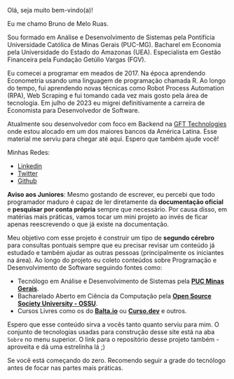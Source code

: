 Olá, seja muito bem-vindo(a)!

Eu me chamo Bruno de Melo Ruas. 

Sou formado em Análise e Desenvolvimento de Sistemas pela Pontifícia Universidade Católica de Minas Gerais (PUC-MG). Bacharel em Economia pela Universidade do Estado do Amazonas (UEA). Especialista em Gestão Financeira pela Fundação Getúlio Vargas (FGV). 

Eu comecei a programar em meados de 2017. Na época aprendendo Econometria usando uma linguagem de programação chamada R. Ao longo do tempo, fui aprendendo novas técnicas como Robot Process Automation (RPA), Web Scraping e fui tomando cada vez mais gosto pela área de tecnologia. Em julho de 2023 eu migrei definitivamente a carreira de Economista para Desenvolvedor de Software. 

Atualmente sou desenvolvedor com foco em Backend na [GFT Technologies](https://www.gft.com/br/pt) onde estou alocado em um dos maiores bancos da América Latina. Esse material me serviu para chegar até aqui. Espero que também ajude você!

Minhas Redes:

 - [Linkedin](https://www.linkedin.com/in/brunoruas2/)
 - [Twitter](https://twitter.com/bruno_ruas2)
 - [Github](https://github.com/brunoruas2)

**Aviso aos Juniores**: Mesmo gostando de escrever, eu percebi que todo programador maduro é capaz de ler diretamente da **documentação oficial** e **pesquisar por conta própria** sempre que necessário. Por causa disso, em matérias mais práticas, vamos tocar um mini projeto ao invés de ficar apenas reescrevendo o que já existe na documentação.

Meu objetivo com esse projeto é construir um tipo de **segundo cérebro** para consultas pontuais sempre que eu precisar revisar um conteúdo já estudado e também ajudar as outras pessoas (principalmente os iniciantes na área). Ao longo do projeto eu coleto conteúdos sobre Programação e Desenvolvimento de Software seguindo fontes como:

 - Tecnólogo em Análise e Desenvolvimento de Sistemas pela **[PUC Minas Gerais](https://www.pucminas.br/PucVirtual/Graduacao/Paginas/Analise-e-Desenvolvimento-de-Sistemas-Tecnologo.aspx?moda=1&curso=492&local=7c032ce9-43f6-4571-b72e-674be76a5b62)**.
 - Bacharelado Aberto em Ciência da Computação pela **[Open Source Society University - OSSU](https://github.com/ossu/computer-science)**.
 - Cursos Livres como os do [**Balta.io**](https://balta.io/cursos) ou [**Curso.dev**](https://curso.dev/) e outros.

Espero que esse conteúdo sirva a vocês tanto quanto serviu para mim. O conjunto de tecnologias usadas para construção desse site está na aba `Sobre` no menu superior. O link para o repositório desse projeto também - aproveita e dá uma estrelinha lá ;)

Se você está começando do zero. Recomendo seguir a grade do tecnólogo antes de focar nas partes mais práticas.
